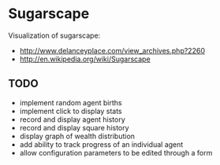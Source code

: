 # Sugarscape

Visualization of sugarscape:

* http://www.delanceyplace.com/view_archives.php?2260
* http://en.wikipedia.org/wiki/Sugarscape

## TODO

* implement random agent births
* implement click to display stats
* record and display agent history
* record and display square history
* display graph of wealth distribution
* add ability to track progress of an individual agent
* allow configuration parameters to be edited through a form
